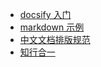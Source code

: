 * [docsify 入门](docsify.md)
* [markdown 示例](markdown.md)
* [中文文档排版规范](document_style.md)
* [知行合一](README.md)

